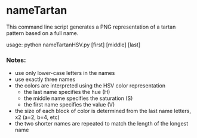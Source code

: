 # nameTartan

This command line script generates a PNG representation of a tartan pattern based on a full name.

usage: python nameTartanHSV.py \[first\] \[middle\] \[last\]

### Notes:
- use only lower-case letters in the names
- use exactly three names
- the colors are interpreted using the HSV color representation
    - the last name specifies the hue (H)
    - the middle name specifies the saturation (S)
    - the first name specifies the value (V)
- the size of each block of color is determined from the last name letters, x2 (a=2, b=4, etc)
- the two shorter names are repeated to match the length of the longest name
